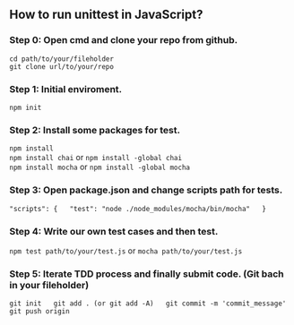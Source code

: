 ## How to run unittest in JavaScript?

### Step 0: Open cmd and clone your repo from github.

`cd path/to/your/fileholder`  
`git clone url/to/your/repo`

### Step 1: Initial enviroment.
`npm init`

### Step 2: Install some packages for test.
`npm install`  
`npm install chai` or `npm install -global chai`  
`npm install mocha` or `npm install -global mocha`

### Step 3: Open package.json and change scripts path for tests.
`"scripts": {  
    "test": "node ./node_modules/mocha/bin/mocha"  
  }`

### Step 4: Write our own test cases and then test.
`npm test path/to/your/test.js` or `mocha path/to/your/test.js`

### Step 5: Iterate TDD process and finally submit code. (Git bach in your fileholder)
`git init  
git add . (or git add -A)  
git commit -m 'commit_message'  
git push origin`

